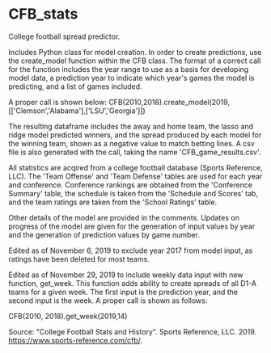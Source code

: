 # CFB_stats
College football spread predictor.

Includes Python class for model creation. In order to create predictions, use the create_model function within the CFB class. The format of a correct call for the function includes the year range to use as a basis for developing model data, a prediction year to indicate which year's games the model is predicting, and a list of games included.

A proper call is shown below:
CFB(2010,2018).create_model(2019,[['Clemson','Alabama'],['LSU','Georgia']])

The resulting dataframe includes the away and home team, the lasso and ridge model predicted winners, and the spread produced by each model for the winning team, shown as a negative value to match betting lines. A csv file is also generated with the call, taking the name 'CFB_game_results.csv'.

All statistics are acqired from a college football database (Sports Reference, LLC). The 'Team Offense' and 'Team Defense' tables are used for each year and conference. Conference rankings are obtained from the 'Conference Summary' table, the schedule is taken from the 'Schedule and Scores' tab, and the team ratings are taken from the 'School Ratings' table.

Other details of the model are provided in the comments. Updates on progress of the model are given for the generation of input values by year and the generation of prediction values by game number.

Edited as of November 6, 2019 to exclude year 2017 from model input, as ratings have been deleted for most teams.

Edited as of November 29, 2019 to include weekly data input with new function, get_week. This function adds ability to create spreads of all D1-A teams for a given week. The first input is the prediction year, and the second input is the week. A proper call is shown as follows:

CFB(2010, 2018).get_week(2019,14)

Source:
"College Football Stats and History". Sports Reference, LLC. 2019. https://www.sports-reference.com/cfb/.
